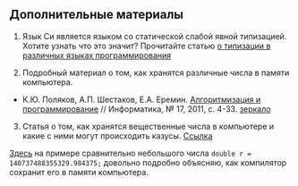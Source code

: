 ## Дополнительные материалы

1. Язык Си является языком со статической слабой явной типизацией. Хотите узнать что это значит? Прочитайте статью [о типизации в различных языках программирования](https://habrahabr.ru/post/161205/)

2. Подробный материал о том, как хранятся различные числа в памяти компьютера.
  * К.Ю. Поляков, А.П. Шестаков, Е.А. Еремин. [Алгоритмизация и программирование](http://kpolyakov.spb.ru/download/inf-2011-01.pdf) // Информатика, № 17, 2011, с. 4-33. [зеркало](./komp_arifm.pdf)

3. Cтатья о том, как хранятся вещественные числа в компьютере и какие с ними могут происходить казусы. [Cсылка](https://habrahabr.ru/post/112953/)

[Здесь](https://stepik.org/lesson/41090/step/8?discussion=12049389&reply=12052387&unit=30904) на примере сравнительно небольшого числа `double r = 140737488355329.984375;` довольно подробно объясняю, как компилятор сохранит его в памяти компьютера.